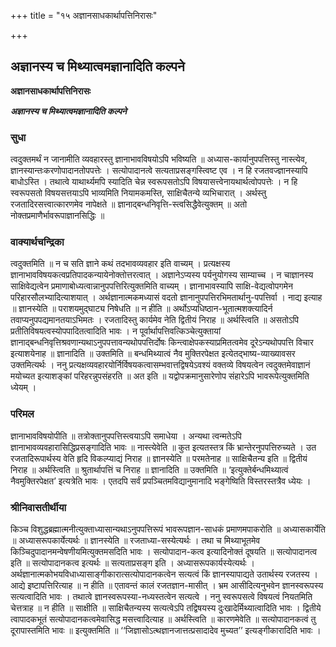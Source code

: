 +++
title = "१५ अज्ञानसाधकार्थापत्तिनिरासः"

+++


## अज्ञानस्य च मिथ्यात्वमज्ञानादिति कल्पने

**अज्ञानसाधकार्थापत्तिनिरासः**

***अज्ञानस्य च मिथ्यात्वमज्ञानादिति कल्पने***

### **सुधा**

त्वदुक्तमर्थं न जानामीति व्यवहारस्तु ज्ञानाभावविषयोऽपि भविष्यति ॥ अध्यास-कार्यानुपपत्तिस्तु नास्त्येव, ज्ञानस्यान्तःकरणोपादानतोपपत्तेः । सत्योपादानत्वे सत्यताप्रसङ्गस्त्विष्ट एव । न हि रजतवज्ज्ञानस्यापि बाधोऽस्ति । तथात्वे याथार्थ्यमपि स्यादिति चेन्न स्वरूपसतोऽपि विषयासत्त्वेनायथार्थत्वोपपत्तेः । न हि स्वरूपसतो विषयसत्तयाऽपि भाव्यमिति नियामकमस्ति, साक्षिचैतन्ये व्यभिचारात् । अर्थस्तु रजतादिरसत्त्वात्कारणमेव नापेक्षते ॥ ज्ञानाद्बन्धनिवृत्ति-स्त्वसिद्धैवेत्युक्तम् ॥ अतो नोक्तप्रमाणैर्भावरूपाज्ञानसिद्धिः ॥

### **वाक्यार्थचन्द्रिका**

त्वदुक्तमिति ॥ न च सति ज्ञाने कथं तदभावव्यवहार इति वाच्यम् । प्रत्यक्षस्य ज्ञानाभावविषयकत्वप्रतिपादकन्यायेनोक्तोत्तरत्वात् । अज्ञानेऽप्यस्य पर्यनुयोगस्य साम्याच्च । न चाज्ञानस्य साक्षिवेद्यत्वेन प्रमाणाबोध्यत्वान्नानुपपत्तिरित्युक्तमिति वाच्यम् । ज्ञानाभावस्यापि साक्षि-वेद्यत्वोपगमेन परिहारसौलभ्यादित्याशयात् । अर्थज्ञानात्मकमध्यासं वदतो ज्ञानानुपपत्तिरभिमतार्थानु-पपत्तिर्वा । नाद्य इत्याह ॥ ज्ञानस्येति ॥ पराशयमुद्घाट्य निषेधति ॥ न हीति ॥ अर्थोऽप्यधिष्ठान-भूतात्मशक्त्यादिर्न तवाप्यनुपपद्यमानतयाऽभिमतः । रजतादिस्तु कार्यमेव नेति द्वितीयं निराह ॥ अर्थस्त्विति ॥ असतोऽपि प्रतीतिविषयत्वस्योपपादितत्वादिति भावः । न पूर्वार्थापत्तिवत्किञ्चेत्युक्तायां ज्ञानाद्बन्धनिवृत्तिश्रवणान्यथाऽनुपपत्तावन्यथोपपत्तिर्दोषः किन्त्वाक्षेपकस्याप्रमितत्वमेव दूरेऽन्यथोपपत्ति विचार इत्याशयेनाह ॥ ज्ञानादिति ॥ उक्तमिति ॥ बन्धमिथ्यात्वं नैव मुक्तिरपेक्षत इत्येतद्भाष्य-व्याख्यावसर उक्तमित्यर्थः । ननु प्रत्यक्षव्यवहारयोर्निर्विषयकत्वासम्भवात्तद्विषयेऽवश्यं वक्तव्ये विषयत्वेन त्वदुक्तमेवाज्ञानं मयोच्यत इत्याशङ्कां परिहरन्नुपसंहरति ॥ अत इति ॥ यद्वोपक्रमानुसारेणोप संहारेऽपि भावरूपेत्युक्तमिति ध्येयम् ।

### **परिमल**

ज्ञानाभावविषयोपीति ॥ तत्रोक्तानुपपत्तिस्त्वयाऽपि समाधेया । अन्यथा त्वन्मतेऽपि ज्ञानाभावव्यवहारासिद्धिप्रसङ्गादिति भावः ॥ नास्त्येवेति ॥ कुत इत्यतस्तत्र किं भ्रान्तेरनुपपत्तिरुच्यते । उत रजतादिरूपार्थस्य वेति हृदि विकल्प्याद्यं निराह ॥ ज्ञानस्येति ॥ परमतेनाह ॥ साक्षिचैतन्य इति ॥ द्वितीयं निराह ॥ अर्थस्त्विति ॥ श्रुतार्थापत्तिं च निराह ॥ ज्ञानादिति ॥ उक्तमिति ॥ ‘इत्युक्तेर्बन्धमिथ्यात्वं नैवमुक्तिरपेक्षत’ इत्यत्रेति भावः । एतदपि सर्वं प्रपञ्चितमविद्यानुमानादि भङ्गेष्विति विस्तरस्तत्रैव ध्येयः ।

### **श्रीनिवासतीर्थीया**

किञ्च विशुद्धब्रह्मात्मनीत्युक्ताध्यासान्यथाऽनुपपत्तिरूपं भावरूपज्ञान-साधकं प्रमाणमपाकरोति ॥ अध्यासकार्येति ॥ अध्यासरूपकार्येत्यर्थः ॥ ज्ञानस्येति ॥ रजताध्या-सस्येत्यर्थः । तथा च मिथ्याभूतमेव किञ्चिदुपादानमन्वेषणीयमित्युक्तमसदिति भावः । सत्योपादान-कत्व इत्यादिनोक्तं दूषयति ॥ सत्योपादानत्व इति ॥ सत्योपादानकत्व इत्यर्थः ॥ सत्यताप्रसङ्ग इति । अध्यासरूपकार्यस्येत्यर्थः । अर्थज्ञानात्मकोभयविधाध्यासाङ्गीकारात्सत्योपादानकत्वेन सत्यत्वं किं ज्ञानस्यापाद्यते उतार्थस्य रजतस्य । आद्ये इष्टापत्तिरित्याह ॥ न हीति ॥ एतावन्तं कालं रजतज्ञान-मासीत् । भ्रम आसीदित्यनुभवेन ज्ञानस्वरूपस्य सत्यत्वादिति भावः । तथात्वे ज्ञानस्वरूपस्या-नध्यस्तत्वेन सत्यत्वे । ननु स्वरूपसत्वे विषयत्वं नियतमिति चेत्तत्राह ॥ न हीति ॥ साक्षीति ॥ साक्षिचैतन्यस्य सत्यत्वेऽपि तद्विषयस्य दुःखादेर्मिथ्यात्वादिति भावः । द्वितीये त्वापादकभूतं सत्योपादानकत्वमेवासिद्ध मसत्त्वादित्याह ॥ अर्थस्त्विति ॥ कारणमेवेति ॥ सत्योपादानकत्वं तु दूरापास्तमिति भावः ॥ इत्युक्तमिति ॥ ‘‘जिज्ञासोऽत्थज्ञानजात्तत्प्रसादादेव मुच्यत’’ इत्यङ्गीकारादिति भावः ।

